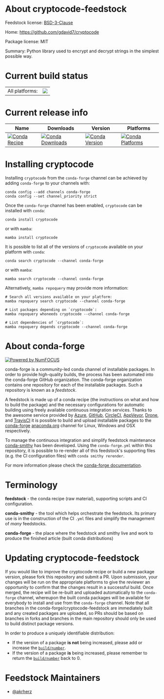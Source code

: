 About cryptocode-feedstock
==========================

Feedstock license: [BSD-3-Clause](https://github.com/conda-forge/cryptocode-feedstock/blob/main/LICENSE.txt)

Home: https://github.com/gdavid7/cryptocode

Package license: MIT

Summary: Python library used to encrypt and decrypt strings in the simplest possible way.

Current build status
====================


<table><tr><td>All platforms:</td>
    <td>
      <a href="https://dev.azure.com/conda-forge/feedstock-builds/_build/latest?definitionId=23034&branchName=main">
        <img src="https://dev.azure.com/conda-forge/feedstock-builds/_apis/build/status/cryptocode-feedstock?branchName=main">
      </a>
    </td>
  </tr>
</table>

Current release info
====================

| Name | Downloads | Version | Platforms |
| --- | --- | --- | --- |
| [![Conda Recipe](https://img.shields.io/badge/recipe-cryptocode-green.svg)](https://anaconda.org/conda-forge/cryptocode) | [![Conda Downloads](https://img.shields.io/conda/dn/conda-forge/cryptocode.svg)](https://anaconda.org/conda-forge/cryptocode) | [![Conda Version](https://img.shields.io/conda/vn/conda-forge/cryptocode.svg)](https://anaconda.org/conda-forge/cryptocode) | [![Conda Platforms](https://img.shields.io/conda/pn/conda-forge/cryptocode.svg)](https://anaconda.org/conda-forge/cryptocode) |

Installing cryptocode
=====================

Installing `cryptocode` from the `conda-forge` channel can be achieved by adding `conda-forge` to your channels with:

```
conda config --add channels conda-forge
conda config --set channel_priority strict
```

Once the `conda-forge` channel has been enabled, `cryptocode` can be installed with `conda`:

```
conda install cryptocode
```

or with `mamba`:

```
mamba install cryptocode
```

It is possible to list all of the versions of `cryptocode` available on your platform with `conda`:

```
conda search cryptocode --channel conda-forge
```

or with `mamba`:

```
mamba search cryptocode --channel conda-forge
```

Alternatively, `mamba repoquery` may provide more information:

```
# Search all versions available on your platform:
mamba repoquery search cryptocode --channel conda-forge

# List packages depending on `cryptocode`:
mamba repoquery whoneeds cryptocode --channel conda-forge

# List dependencies of `cryptocode`:
mamba repoquery depends cryptocode --channel conda-forge
```


About conda-forge
=================

[![Powered by
NumFOCUS](https://img.shields.io/badge/powered%20by-NumFOCUS-orange.svg?style=flat&colorA=E1523D&colorB=007D8A)](https://numfocus.org)

conda-forge is a community-led conda channel of installable packages.
In order to provide high-quality builds, the process has been automated into the
conda-forge GitHub organization. The conda-forge organization contains one repository
for each of the installable packages. Such a repository is known as a *feedstock*.

A feedstock is made up of a conda recipe (the instructions on what and how to build
the package) and the necessary configurations for automatic building using freely
available continuous integration services. Thanks to the awesome service provided by
[Azure](https://azure.microsoft.com/en-us/services/devops/), [GitHub](https://github.com/),
[CircleCI](https://circleci.com/), [AppVeyor](https://www.appveyor.com/),
[Drone](https://cloud.drone.io/welcome), and [TravisCI](https://travis-ci.com/)
it is possible to build and upload installable packages to the
[conda-forge](https://anaconda.org/conda-forge) [anaconda.org](https://anaconda.org/)
channel for Linux, Windows and OSX respectively.

To manage the continuous integration and simplify feedstock maintenance
[conda-smithy](https://github.com/conda-forge/conda-smithy) has been developed.
Using the ``conda-forge.yml`` within this repository, it is possible to re-render all of
this feedstock's supporting files (e.g. the CI configuration files) with ``conda smithy rerender``.

For more information please check the [conda-forge documentation](https://conda-forge.org/docs/).

Terminology
===========

**feedstock** - the conda recipe (raw material), supporting scripts and CI configuration.

**conda-smithy** - the tool which helps orchestrate the feedstock.
                   Its primary use is in the construction of the CI ``.yml`` files
                   and simplify the management of *many* feedstocks.

**conda-forge** - the place where the feedstock and smithy live and work to
                  produce the finished article (built conda distributions)


Updating cryptocode-feedstock
=============================

If you would like to improve the cryptocode recipe or build a new
package version, please fork this repository and submit a PR. Upon submission,
your changes will be run on the appropriate platforms to give the reviewer an
opportunity to confirm that the changes result in a successful build. Once
merged, the recipe will be re-built and uploaded automatically to the
`conda-forge` channel, whereupon the built conda packages will be available for
everybody to install and use from the `conda-forge` channel.
Note that all branches in the conda-forge/cryptocode-feedstock are
immediately built and any created packages are uploaded, so PRs should be based
on branches in forks and branches in the main repository should only be used to
build distinct package versions.

In order to produce a uniquely identifiable distribution:
 * If the version of a package **is not** being increased, please add or increase
   the [``build/number``](https://docs.conda.io/projects/conda-build/en/latest/resources/define-metadata.html#build-number-and-string).
 * If the version of a package **is** being increased, please remember to return
   the [``build/number``](https://docs.conda.io/projects/conda-build/en/latest/resources/define-metadata.html#build-number-and-string)
   back to 0.

Feedstock Maintainers
=====================

* [@akrherz](https://github.com/akrherz/)

